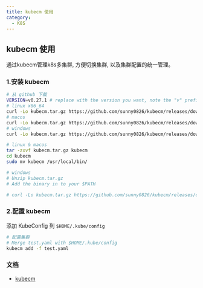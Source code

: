 ```yaml
---
title: kubecm 使用
category:
  - K8S
---
```


## kubecm 使用

通过kubecm管理k8s多集群, 方便切换集群, 以及集群配置的统一管理。 

### 1.安装 kubecm

```bash
# 从 github 下载
VERSION=v0.27.1 # replace with the version you want, note the "v" prefix!
# linux x86_64
curl -Lo kubecm.tar.gz https://github.com/sunny0826/kubecm/releases/download/${VERSION}/kubecm_${VERSION}_Linux_x86_64.tar.gz
# macos
curl -Lo kubecm.tar.gz https://github.com/sunny0826/kubecm/releases/download/${VERSION}/kubecm_${VERSION}_Darwin_x86_64.tar.gz
# windows
curl -Lo kubecm.tar.gz https://github.com/sunny0826/kubecm/releases/download/${VERSION}/kubecm_${VERSION}_Windows_x86_64.tar.gz

# linux & macos
tar -zxvf kubecm.tar.gz kubecm
cd kubecm
sudo mv kubecm /usr/local/bin/

# windows
# Unzip kubecm.tar.gz
# Add the binary in to your $PATH

# curl -Lo kubecm.tar.gz https://github.com/sunny0826/kubecm/releases/download/v0.27.1/kubecm_v0.27.1_Linux_x86_64.tar.gz

```

### 2.配置 kubecm

添加 KubeConfig 到 `$HOME/.kube/config`

```bash
# 配置集群
# Merge test.yaml with $HOME/.kube/config
kubecm add -f test.yaml 
```

### 文档

- [kubecm](https://kubecm.cloud/en-us/introduction)